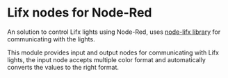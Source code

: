 # Lifx nodes for Node-Red
An solution to control Lifx lights using Node-Red, uses [node-lifx library](https://github.com/MariusRumpf/node-lifx) for communicating with the lights.

This module provides input and output nodes for communicating with Lifx lights, the input node accepts multiple color format and automatically converts the values to the right format. 

